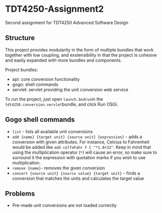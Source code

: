 # TDT4250-Assignment2
Second assignment for TDT4250 Advanced Software Design

## Structure
This project provides modularity in the form of multiple bundles that work together with low coupling, and exstensibility in that the project is cohesive and easliy expanded with more bundles and components.

Project bundles:
* api: core conversion functionality
* gogo: shell commands 
* servlet: servlet providing the unit conversion web service

To run the project, just open `launch.bndrun`in the `tdt4250.conversion.servlet`bundle, and click Run OSGi.

## Gogo shell commands 
* `list` - lists all available unit conversions
* `add {name} {target unit} {source unit} {expression}` - adds a conversion with given attributes. For instance, Celcius to Fahrenheit would be added like `add celToFahr F C "*1.8+32"`. Keep in mind that using the multiplication operator (`*`) will cause an error, so make sure to surround it the expression with quotation marks if you wish to use multiplication.
* `remove {name}`- removes the given conversion
* `convert {source unit} {source value} {target unit}` - finds a conversion that matches the units and calculates the target value

## Problems 
* Pre-made unit conversions are not loaded correctly

